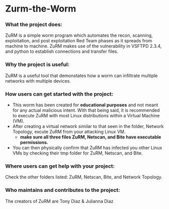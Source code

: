 # Zurm-the-Worm
### What the project does:
ZuRM is a simple worm program which automates the recon, scanning, exploitation, and post exploitation Red Team phases as it spreads from machine to machine. ZuRM makes use of the vulnerability in VSFTPD 2.3.4, and python to establish connections 
and transfer files.

### Why the project is useful:
ZuRM is a useful tool that demonstates how a worm can infiltrate multiple networks with multiple devices.

### How users can get started with the project:
- This worm has been created for **educational purposes** and not meant for any actual malicious intent. 
With that being said, it is recommended to execute ZuRM with most Linux distributions within a Virtual Machine (VM).
- After creating a virtual network similar to that seen in the folder, Network Topology, excute ZuRM from your attacking Linux VM.
  - **make sure all three files ZuRM, Netscan, and Bite have executable permissions.**
- You can then physically confirm that ZuRM has infected you other Linux VMs by checking their tmp folder for ZuRM, Netscan, and Bite.

### Where users can get help with your project:
Check the other folders listed: ZuRM, Netscan, Bite, and Network Topology. 

### Who maintains and contributes to the project:
The creators of ZuRM are Tony Diaz & Julianna Diaz
